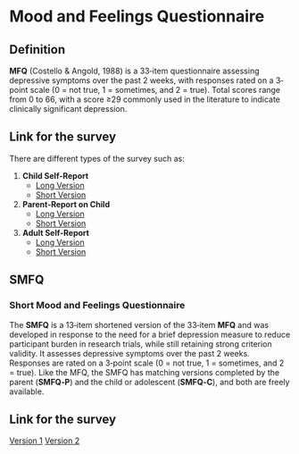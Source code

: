 # Mood and Feelings Questionnaire
## Definition
**MFQ** (Costello & Angold, 1988) is a 33‐item questionnaire assessing depressive symptoms over the past 2 weeks, with responses rated on a 3‐point scale (0 = not true, 1 = sometimes, and 2 = true). Total scores range from 0 to 66, with a score ≥29 commonly used in the literature to indicate clinically significant depression.
## Link for the survey
There are different types of the survey such as:
1. **Child Self-Report**
	- [Long Version](https://psychiatry.duke.edu/sites/default/files/2023-02/MFQ_Child%20Self-Report%20-%20Long.pdf)
	- [Short Version](https://psychiatry.duke.edu/sites/default/files/2023-02/MFQ_Child%20Self-Report%20-%20Short.pdf)
1. **Parent-Report on Child**
	- [Long Version](https://psychiatry.duke.edu/sites/default/files/2023-02/MFQ_Parent%20Report%20on%20Child%20-%20Long.pdf)
	- [Short Version](https://psychiatry.duke.edu/sites/default/files/2023-02/MFQ_Parent%20Report%20on%20Child%20-%20Short.pdf)
1. **Adult Self-Report**
	- [Long Version](https://psychiatry.duke.edu/sites/default/files/2023-02/MFQ_Adult%20Self-Report%20-%20Long.pdf)
	- [Short Version](https://psychiatry.duke.edu/sites/default/files/2023-02/MFQ_Adult%20Self-Report%20-%20Short.pdf)
## SMFQ
### Short Mood and Feelings Questionnaire
The **SMFQ** is a 13‐item shortened version of the 33‐item **MFQ** and was developed in response to the need for a brief depression measure to reduce participant burden in research trials, while still retaining strong criterion validity. It assesses depressive symptoms over the past 2 weeks. Responses are rated on a 3‐point scale (0 = not true, 1 = sometimes, and 2 = true). Like the MFQ, the SMFQ has matching versions completed by the parent (**SMFQ‐P**) and the child or adolescent (**SMFQ‐C**), and both are freely available.
## Link for the survey
[Version 1](https://www.seattlechildrens.org/globalassets/documents/healthcare-professionals/pal/ratings/smfq-rating-scale.pdf)
[Version 2](https://neurotoolkit.com/mood-and-feelings/)